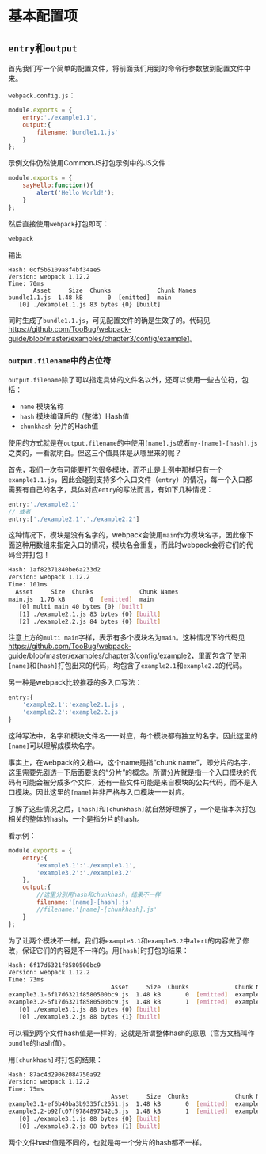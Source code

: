 # 基本配置项

## `entry`和`output`

首先我们写一个简单的配置文件，将前面我们用到的命令行参数放到配置文件中来。

`webpack.config.js`：

```javascript
module.exports = {
    entry:'./example1.1',
    output:{
        filename:'bundle1.1.js'
    }
};
```

示例文件仍然使用CommonJS打包示例中的JS文件：

```javascript
module.exports = {
    sayHello:function(){
        alert('Hello World!');
    }
};
```

然后直接使用`webpack`打包即可：

```sh
webpack
```

输出

```
Hash: 0cf5b5109a8f4bf34ae5
Version: webpack 1.12.2
Time: 70ms
       Asset     Size  Chunks             Chunk Names
bundle1.1.js  1.48 kB       0  [emitted]  main
   [0] ./example1.1.js 83 bytes {0} [built]
```

同时生成了`bundle1.1.js`，可见配置文件的确是生效了的。代码见<https://github.com/TooBug/webpack-guide/blob/master/examples/chapter3/config/example1>。

### `output.filename`中的占位符

`output.filename`除了可以指定具体的文件名以外，还可以使用一些占位符，包括：

- `name` 模块名称
- `hash` 模块编译后的（整体）Hash值
- `chunkhash` 分片的Hash值

使用的方式就是在`output.filename`的中使用`[name].js`或者`my-[name]-[hash].js`之类的，一看就明白。但这三个值具体是从哪里来的呢？

首先，我们一次有可能要打包很多模块，而不止是上例中那样只有一个`example1.1.js`，因此会碰到支持多个入口文件（`entry`）的情况，每一个入口都需要有自己的名字，具体对应`entry`的写法而言，有如下几种情况：

```javascript
entry:'./example2.1'
// 或者
entry:['./example2.1','./example2.2']
```

这种情况下，模块是没有名字的，webpack会使用`main`作为模块名字，因此像下面这种用数组来指定入口的情况，模块名会重复，而此时webpack会将它们的代码合并打包！

```sh
Hash: 1af82371840be6a233d2
Version: webpack 1.12.2
Time: 101ms
  Asset     Size  Chunks             Chunk Names
main.js  1.76 kB       0  [emitted]  main
   [0] multi main 40 bytes {0} [built]
   [1] ./example2.1.js 83 bytes {0} [built]
   [2] ./example2.2.js 84 bytes {0} [built]
```

注意上方的`multi main`字样，表示有多个模块名为`main`。这种情况下的代码见<https://github.com/TooBug/webpack-guide/blob/master/examples/chapter3/config/example2>，里面包含了使用`[name]`和`[hash]`打包出来的代码，均包含了`example2.1`和`example2.2`的代码。

另一种是webpack比较推荐的多入口写法：

```javascript
entry:{
	'example2.1':'example2.1.js',
	'example2.2':'example2.2.js'
}
```

这种写法中，名字和模块文件名一一对应，每个模块都有独立的名字。因此这里的`[name]`可以理解成模块名字。

事实上，在webpack的文档中，这个name是指“chunk name”，即分片的名字，这里需要先剧透一下后面要说的“分片”的概念。所谓分片就是指一个入口模块的代码有可能会被分成多个文件，还有一些文件可能是来自模块的公共代码，而不是入口模块。因此这里的`[name]`并非严格与入口模块一一对应。

了解了这些情况之后，`[hash]`和`[chunkhash]`就自然好理解了，一个是指本次打包相关的整体的hash，一个是指分片的hash。

看示例：

```javascript
module.exports = {
    entry:{
    	'example3.1':'./example3.1',
    	'example3.2':'./example3.2'
    },
    output:{
    	//这里分别用hash和chunkhash，结果不一样
        filename:'[name]-[hash].js'
        //filename:'[name]-[chunkhash].js'
    }
};
```

为了让两个模块不一样，我们将`example3.1`和`example3.2`中`alert`的内容做了修改，保证它们的内容是不一样的。用`[hash]`时打包的结果：

```sh
Hash: 6f17d6321f8580500bc9
Version: webpack 1.12.2
Time: 73ms
                             Asset     Size  Chunks             Chunk Names
example3.1-6f17d6321f8580500bc9.js  1.48 kB       0  [emitted]  example3.1
example3.2-6f17d6321f8580500bc9.js  1.48 kB       1  [emitted]  example3.2
   [0] ./example3.1.js 88 bytes {0} [built]
   [0] ./example3.2.js 88 bytes {1} [built]
```

可以看到两个文件hash值是一样的，这就是所谓整体hash的意思（官方文档叫作`bundle`的hash值）。

用`[chunkhash]`时打包的结果：

```sh
Hash: 87ac4d29062084750a92
Version: webpack 1.12.2
Time: 75ms
                             Asset     Size  Chunks             Chunk Names
example3.1-ef6b40ba3b9335fc2551.js  1.48 kB       0  [emitted]  example3.1
example3.2-b92fc07f9784897342c5.js  1.48 kB       1  [emitted]  example3.2
   [0] ./example3.1.js 88 bytes {0} [built]
   [0] ./example3.2.js 88 bytes {1} [built]
```

两个文件hash值是不同的，也就是每一个分片的hash都不一样。



